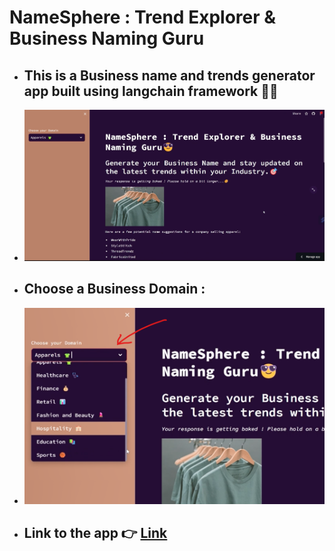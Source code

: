 # NameSphere : Trend Explorer & Business Naming Guru
- ## This is a Business name and trends generator app built using langchain framework 🦜🔗
- ![](assets/images/1.png)

- ## Choose a Business Domain :
- ![](assets/images/2.png)

- ## Link to the app 👉  [Link](https://business-name-generator-app.streamlit.app/)
